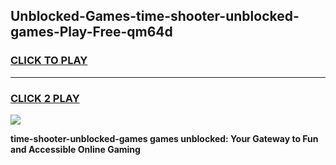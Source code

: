 
## Unblocked-Games-time-shooter-unblocked-games-Play-Free-qm64d
<h3>
<a href="https://premium76.site?title=time-shooter-unblocked-games&ref=10A">CLICK TO PLAY</a></h3>
<hr>

<h3>
<a href="https://premium76.site?title=time-shooter-unblocked-games&ref=10A">CLICK 2 PLAY</a>
  
</h3>

<a href="https://premium76.site?title=time-shooter-unblocked-games&ref=10A"><img src="https://clearcache.store/games.png"></a>


**time-shooter-unblocked-games games unblocked: Your Gateway to Fun and Accessible Online Gaming**
